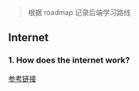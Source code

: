 > 根据 roadmap 记录后端学习路线

## Internet

### 1.  How does the internet work?

[参考链接](article/HowDoesTheInternetWork.md)

